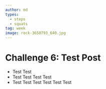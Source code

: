 ```yaml
---
author: md
types:
  - steps
  - squats
tag: week
image: rock-3650793_640.jpg
---
```

# Challenge 6: Test Post

- Test Test
- Test Test Test Test
- Test Test Test Test Test Test
